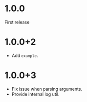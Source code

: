 # 1.0.0

First release

# 1.0.0+2

- Add `example`.

# 1.0.0+3

- Fix issue when parsing arguments.
- Provide internal log util.